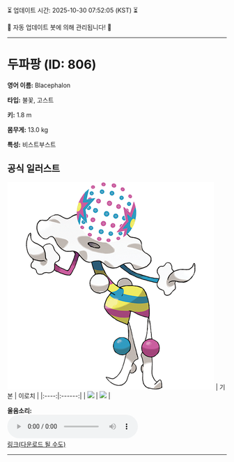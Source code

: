 
⏳ 업데이트 시간: 2025-10-30 07:52:05 (KST) ⏳

🤖 자동 업데이트 봇에 의해 관리됩니다! 🤖

---

# 두파팡 (ID: 806)
**영어 이름:** Blacephalon

**타입:** 불꽃, 고스트

**키:** 1.8 m

**몸무게:** 13.0 kg

**특성:** 비스트부스트

## 공식 일러스트
![](https://raw.githubusercontent.com/PokeAPI/sprites/master/sprites/pokemon/other/official-artwork/806.png)
| 기본 | 이로치 |
|:----:|:------:|
| <img src="http://play.pokemonshowdown.com/sprites/ani/blacephalon.gif" width="200"> | <img src="http://play.pokemonshowdown.com/sprites/ani-shiny/blacephalon.gif" width="200"> |

**울음소리:**<br><audio controls src="https://raw.githubusercontent.com/PokeAPI/cries/main/cries/pokemon/latest/806.ogg"></audio><br> [링크(다운로드 될 수도)](https://raw.githubusercontent.com/PokeAPI/cries/main/cries/pokemon/latest/806.ogg)


---
